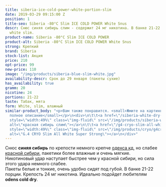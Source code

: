 ```yaml
---
title: siberia-ice-cold-power-white-portion-slim
date: 2019-03-29 09:15:00 Z
position: 1
title-seo: Siberia -80°C Slim ICE COLD POWER White Snus
descr: Снюс синяя сибирь слим - содержит 24 мг никотина. В банке 21-22 порция. Порции
  white slim.
product-name: Siberia -80°C Slim ICE COLD POWER
product-alt: Siberia -80°C Slim ICE COLD POWER White Snus
strong: Крепкий
brand: Siberia
stock-list: Акция
price: 210
opt-price: 99
new-price: 110
image: "/img/products/siberia-blue-slim-white.jpg"
availability-descr: Срок до 29 января (пакеты сухие)
has_availability: true
gramm: 20
nicotine: 24
portions: 21-22
taste: Табак, мята
form: White, slim, влажный
similar-product_body: "<p>Вам также понравится. <small>Жмите на картинки и читайте
  полное описание</small></p>\n<div>\n\t\t<a href=\"/siberia-white-dry-slim\"><img
  style=\"width:49%\" class=\"img-fluid\" src=\"/img/products/siberia-white-dry-slim/siberia-red-white-dry-slim.jpg\"
  alt=\"красная сибирь слим\"></a>\n\t\t<a href=\"/g4-cryo-slim-all-white-super-strong\"><img
  style=\"width:49%\" class=\"img-fluid\" src=\"/img/products/cryo/g4cryo-snus.jpg\"
  alt=\"G.4 CRYO Slim All White Super Strong\"></a>\n</div>"
---
```


Снюс **синяя сибирь** по крепости немного крепче [оденса кд](/odens-cold-dry), но слабее [красной сибири](/siberia-white-dry-slim), пакетики более влажные и очень мягкие.<br>
Никотиновый удар наступает быстрее чем у красной сибири, но сила этого удара немного слабее.<br>
Пакеты белые и тонкие, очень удобно сидят под губой. В банке 21-22 порции. Крепость 24 мг никотина.
Идеально подойдет любителям **odens cold dry**.
